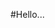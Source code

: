 #Hello...  

[//]: #![image](https://github.com/user-attachments/assets/e14a0b93-d788-43a1-9b5a-02f4acc24188)](url)



